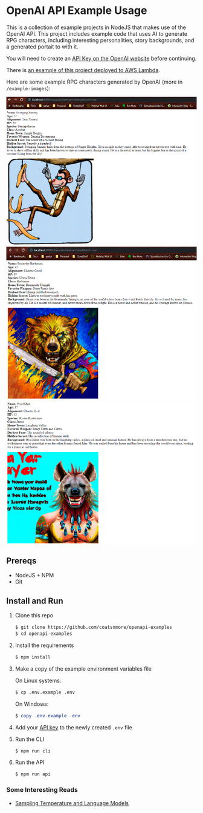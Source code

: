 # OpenAI API Example Usage

This is a collection of example projects in NodeJS that makes use of the OpenAI API. This project includes example code that uses AI to generate RPG characters, including interesting personalities, story backgrounds, and a generated portait to with it.

You will need to create an [API Key on the OpenAI website](https://beta.openai.com/account/api-keys) before continuing.

There is [an example of this project deployed to AWS Lambda]( https://4l8lmpmgh9.execute-api.us-east-1.amazonaws.com/character-generator).

Here are some example RPG characters generated by OpenAI (more in `/example-images`): 

![example monkey character](example-images/monkey.png)
![example bear character](example-images/bear.png)
![example hyena character](example-images/hyena.png)

## Prereqs

* NodeJS + NPM
* Git

## Install and Run

1. Clone this repo

    ```bash
    $ git clone https://github.com/coatsnmore/openapi-examples
    $ cd openapi-examples
    ```

2. Install the requirements

   ```bash
   $ npm install
   ```

3. Make a copy of the example environment variables file

   On Linux systems: 
   ```bash
   $ cp .env.example .env
   ```
   On Windows:
   ```powershell
   $ copy .env.example .env
   ```

4. Add your [API key](https://beta.openai.com/account/api-keys) to the newly created `.env` file

5. Run the CLI

    ```bash
    $ npm run cli
    ```

6. Run the API

    ```bash
    $ npm run api
    ```

### Some Interesting Reads

* [Sampling Temperature and Language Models](https://towardsdatascience.com/how-to-sample-from-language-models-682bceb97277)
